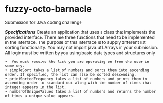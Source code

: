 # fuzzy-octo-barnacle
Submission for Java coding challenge

***Specifications***
Create an application that uses a class that implements the provided interface. There are three functions that need to be implemented in the interface. The purpose of this interface is to supply different list sorting functionality. You may not import java.util.Arrays in your submission. All logic must be written by you using basic data types and structures only

    •  You must receive the list you are operating on from the user in some way.
    • simpleSort takes a list of numbers and sorts them into ascending order. If specified, the list can also be sorted descending.
    • printSortedFrequency takes a list of numbers and prints them in ascending order to standard out along with the number of times that integer appears in the list.
    • numberOfUniqueValues takes a list of numbers and returns the number of times a unique value appears.
